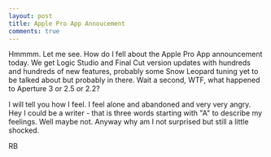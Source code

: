 ```yaml
---
layout: post
title: Apple Pro App Annoucement
comments: true
---
```

Hmmmm. Let me see. How do I fell about the Apple Pro App announcement today. We get Logic Studio and Final Cut version updates with hundreds and hundreds of new features, probably some Snow Leopard tuning yet to be talked about but probably in there. Wait a second, WTF, what happened to Aperture 3 or 2.5 or 2.2? 

I will tell you how I feel. I feel alone and abandoned and very very angry. Hey I could be a writer - that is three words starting with "A" to describe my feelings. Well maybe not. Anyway why am I not surprised but still a little shocked.

RB